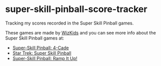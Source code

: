 # super-skill-pinball-score-tracker
Tracking my scores recorded in the Super Skill Pinball games.

These games are made by [WizKids](https://wizkids.com/) and you can see more info about the Super Skill Pinball games at:
- [Super-Skill Pinball: 4-Cade](https://shop.wizkids.com/products/pre-order-super-skill-pinball-4-cade)
- [Star Trek: Super Skill Pinball](https://shop.wizkids.com/products/star-trek-super-skill-pinball)
- [Super-Skill Pinball: Ramp It Up!](https://shop.wizkids.com/products/super-skill-pinball-ramp-it-up)

